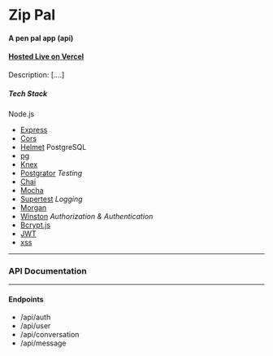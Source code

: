 # Zip Pal 
#### A pen pal app (api)
#### [Hosted Live on Vercel](https://zippal.vercel.app/)

Description: [....]

##### Tech Stack
 Node.js 
  * [Express](http://expressjs.com/)
   * [Cors](https://github.com/expressjs/cors#readme)
  * [Helmet](https://helmetjs.github.io/)
 PostgreSQL 
  * [pg](https://github.com/brianc/node-postgres) 
  * [Knex](https://knexjs.org/)
  * [Postgrator](https://github.com/rickbergfalk/postgrator#readme)
 _Testing_
  * [Chai](http://chaijs.com/)
  * [Mocha](https://mochajs.org/)
  * [Supertest](https://github.com/visionmedia/supertest#readme)
 _Logging_
  * [Morgan](https://github.com/expressjs/morgan#readme)
  * [Winston](https://github.com/winstonjs/winston#readme)
 _Authorization & Authentication_
  * [Bcrypt.js](https://github.com/dcodeIO/bcrypt.js#readme)
  * [JWT](https://github.com/auth0/node-jsonwebtoken#readme)
  * [xss](https://github.com/leizongmin/js-xss) 

---
### API Documentation
---

#### Endpoints

* /api/auth 
* /api/user
* /api/conversation
* /api/message